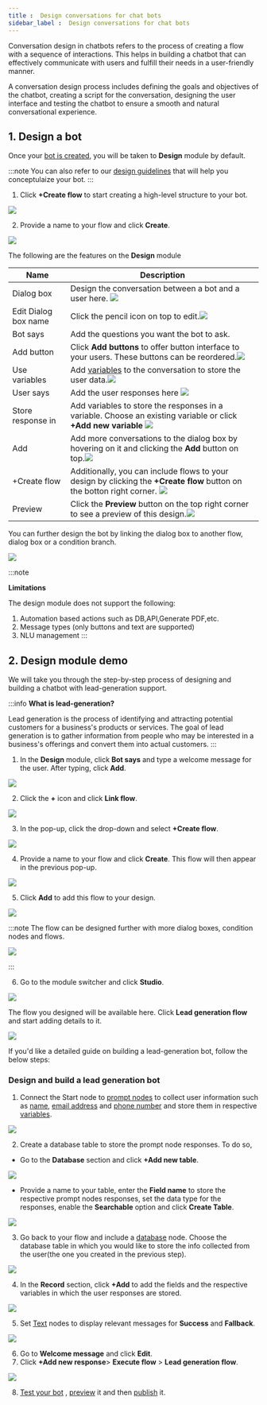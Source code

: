 ```yaml
---
title :  Design conversations for chat bots  
sidebar_label :  Design conversations for chat bots  
---
```


Conversation design in chatbots refers to the process of creating a flow with a sequence of interactions. This helps in building a chatbot that can effectively communicate with users and fulfill their needs in a user-friendly manner. 

A conversation design process includes defining the goals and objectives of the chatbot, creating a script for the conversation, designing the user interface and testing the chatbot to ensure a smooth and natural conversational experience. 

## 1. Design a bot

Once your [bot is created](https://docs.yellow.ai/docs/platform_concepts/Getting%20Started/create-a-bot#2-create-from-scratch), you will be taken to **Design** module by default. 

:::note
You can also refer to our [design guidelines](https://docs.yellow.ai/docs/cookbooks/getting_started) that will help you conceptulaize your bot.
:::

1. Click **+Create flow** to start creating a high-level structure to your bot.

 ![](https://i.imgur.com/hMrp8Li.png)

2. Provide a name to your flow and click **Create**.

 ![](https://i.imgur.com/9viSetk.png)



The following are the features on the **Design** module


| Name | Description | 
| -------- | -------- |
| Dialog box    | Design the conversation between a bot and a user here. ![](https://i.imgur.com/emKj5uT.png)|
|Edit Dialog box name| Click the pencil icon on top to edit.![](https://i.imgur.com/Uv7ifmj.png)|
|Bot says|Add the questions you want the bot to ask. |
|Add button| Click **Add buttons** to offer button interface to your users. These buttons can be reordered.![](https://i.imgur.com/nuqPYYQ.png)|
|Use variables|Add [variables](https://docs.yellow.ai/docs/platform_concepts/studio/build/bot-variables#-1-variables) to the conversation to store the user data.![](https://i.imgur.com/kMC89Fu.png)|
|User says|Add the user responses here ![](https://i.imgur.com/OrT1wr3.png)|
|Store response in| Add variables to store the responses in a variable. Choose an existing variable or click **+Add new variable** ![](https://i.imgur.com/9QFm9nS.png) |
|Add| Add more conversations to the dialog box by hovering on it and clicking the **Add** button on top.![](https://i.imgur.com/q6yxy9J.png)|
|+Create flow|Additionally, you can include flows to your design by clicking the **+Create flow** button on the botton right corner. ![](https://i.imgur.com/AkRepoX.png)|
|Preview|Click the **Preview** button on the top right corner to see a preview of this design.![](https://i.imgur.com/ocvLYKc.png)


You can further design the bot by linking the dialog box to another flow, dialog box or a condition branch.

![](https://i.imgur.com/NnrvJhU.png)

:::note

**Limitations**

The design module does not support the following:

1. Automation based actions such as DB,API,Generate PDF,etc.
2. Message types (only buttons and text are supported)
3. NLU management
:::

## 2. Design module demo

We will take you through the step-by-step process of designing and building a chatbot with lead-generation support.

:::info
**What is lead-generation?**

Lead generation is the process of identifying and attracting potential customers for a business's products or services. The goal of lead generation is to gather information from people who may be interested in a business's offerings and convert them into actual customers.
:::

1. In the **Design** module, click **Bot says** and type a welcome message for the user. After typing, click **Add**.

 ![](https://i.imgur.com/7xKSYVL.png)


2. Click the **+** icon and click **Link flow**.

 ![](https://i.imgur.com/fWwznrl.png)

3. In the pop-up, click the drop-down and select **+Create flow**.

 ![](https://i.imgur.com/aZIrmUq.png)


4. Provide a name to your flow and click **Create**. This flow will then appear in the previous pop-up.

 ![](https://i.imgur.com/m9XWL4f.png)


5. Click **Add** to add this flow to your design.

 ![](https://i.imgur.com/uNLAV7E.png)

:::note
The flow can be designed further with more dialog boxes, condition nodes and flows.

 ![](https://i.imgur.com/3loxrqx.png)

:::

6. Go to the module switcher and click **Studio**.

 ![](https://i.imgur.com/sTnoiIu.png)

The flow you designed will be available here. Click **Lead generation flow** and start adding details to it. 

 ![](https://i.imgur.com/Du8I0Ud.png)

If you'd like a detailed guide on building a lead-generation bot, follow the below steps:

### Design and build a lead generation bot

1. Connect the Start node to [prompt nodes](https://docs.yellow.ai/docs/platform_concepts/studio/build/nodes/prompt-nodes) to collect user information such as [name](https://docs.yellow.ai/docs/platform_concepts/studio/build/nodes/prompt-nodes#12-name), [email address](https://docs.yellow.ai/docs/platform_concepts/studio/build/nodes/prompt-nodes#15-email) and [phone number](https://docs.yellow.ai/docs/platform_concepts/studio/build/nodes/prompt-nodes#13-phone) and store them in respective [variables](https://docs.yellow.ai/docs/platform_concepts/studio/build/bot-variables#31-create-a-variable-via-nodes).

 ![](https://i.imgur.com/hDqVRLB.png)

2. Create a database table to store the prompt node responses. To do so,

* Go to the **Database** section and click **+Add new table**.

 ![](https://i.imgur.com/05LhABa.png)

* Provide a name to your table, enter the **Field name** to store the respective prompt nodes responses, set the data type for the responses, enable the **Searchable** option and click **Create Table**.

 ![](https://i.imgur.com/yFAM0zZ.png)

3. Go back to your flow and include a [database](https://docs.yellow.ai/docs/platform_concepts/studio/build/nodes/action-nodes#23-database) node. Choose the database table in which you would like to store the info collected from the user(the one you created in the previous step).

 ![](https://i.imgur.com/w7vmO4o.png)

4. In the **Record** section, click **+Add** to add the fields and the respective variables in which the user responses are stored.

 ![](https://i.imgur.com/OU9KzSZ.png)

5. Set [Text](https://docs.yellow.ai/docs/platform_concepts/studio/build/nodes/message-nodes#1-text) nodes to display relevant messages for **Success** and **Fallback**.

 ![](https://i.imgur.com/I1D1MyJ.png)

6. Go to **Welcome message** and click **Edit**. 
7. Click **+Add new response**> **Execute flow** > **Lead generation flow**.


 ![](https://i.imgur.com/JJyYGIE.png)

8. [Test your bot](https://docs.yellow.ai/docs/platform_concepts/studio/tools#21-test-your-bot) , [preview](https://docs.yellow.ai/docs/platform_concepts/studio/build/Flows/journeys#32-preview-a-bot) it and then [publish](https://docs.yellow.ai/docs/platform_concepts/studio/test-and-publish-bot/modes) it.

